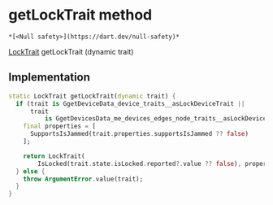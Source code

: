 


# getLockTrait method




    *[<Null safety>](https://dart.dev/null-safety)*




[LockTrait](../../yonomi-sdk/LockTrait-class.md) getLockTrait
(dynamic trait)








## Implementation

```dart
static LockTrait getLockTrait(dynamic trait) {
  if (trait is GgetDeviceData_device_traits__asLockDeviceTrait ||
      trait
          is GgetDevicesData_me_devices_edges_node_traits__asLockDeviceTrait) {
    final properties = [
      SupportsIsJammed(trait.properties.supportsIsJammed ?? false)
    ];

    return LockTrait(
        IsLocked(trait.state.isLocked.reported?.value ?? false), properties);
  } else {
    throw ArgumentError.value(trait);
  }
}
```







